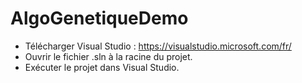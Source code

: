# AlgoGenetiqueDemo

- Télécharger Visual Studio : https://visualstudio.microsoft.com/fr/
- Ouvrir le fichier .sln à la racine du projet.
- Exécuter le projet dans Visual Studio.
